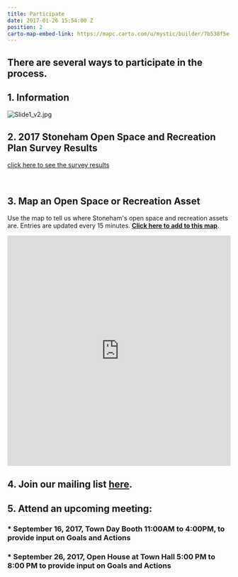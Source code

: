 ```yaml
---
title: Participate
date: 2017-01-26 15:54:00 Z
position: 2
carto-map-embed-link: https://mapc.carto.com/u/mystic/builder/7b538f5e-e1b5-11e6-ab3d-0e233c30368f/embed
---
```


## There are several ways to participate in the process.

## **1. Information**
![Slide1_v2.jpg](/uploads/Slide1_v2.jpg)

## **2. 2017 Stoneham Open Space and Recreation Plan Survey Results**

[click here to see the survey results](/uploads/Stoneham%20OSRP%20Meeting%2005-23-17%20with%20notes%205-22-17.pdf)

<script>(function(t,e,o,s){var n,c,i;t.SMCX=t.SMCX||\[\],e.getElementById(s)||(n=e.getElementsByTagName(o),c=n\[n.length-1\],i=e.createElement(o),i.type="text/javascript",i.async=!0,i.id=s,i.src=\["https:"===location.protocol?"https://":"http://","widget.surveymonkey.com/collect/website/js/gvkOfdMSpcq7Kt3g7tkW6n3jFiCo_2BLG4sb_2FiDReY3alxUfogCEDqSwsJRmjT5yhE.js"\].join(""),c.parentNode.insertBefore(i,c))})(window,document,"script","smcx-sdk");</script><br>

## **3. Map an Open Space or Recreation Asset**

Use the map to tell us where Stoneham's open space and recreation assets are. Entries are updated every 15 minutes. **<a href="https://app.localdata.com/mobile/#stoneham-open-space" target="_blank">Click here to add to this map</a>**.
<iframe width="100%" height="520" frameborder="0" src="https://mapc.carto.com/u/mystic/builder/7b538f5e-e1b5-11e6-ab3d-0e233c30368f/embed" allowfullscreen webkitallowfullscreen mozallowfullscreen oallowfullscreen msallowfullscreen></iframe>

## **4. Join our mailing list [here](http://mapc.ma/stonehamosrp-mail).**

## **5. Attend an upcoming meeting:**

### \* September 16, 2017, Town Day Booth 11:00AM to 4:00PM, to  provide input on Goals and Actions

### \* September 26, 2017, Open House at Town Hall 5:00 PM to 8:00 PM to provide input on Goals and Actions